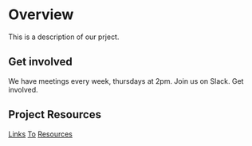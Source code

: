 # Overview


This is a description of our prject.

## Get involved

We have meetings every week, thursdays at 2pm. Join us on Slack. Get involved.

## Project Resources

[Links](https://github.com)
[To](https://twitter.com)
[Resources](https://www.govt.nz)

